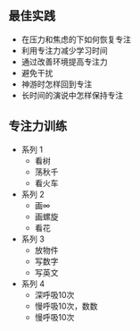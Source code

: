 ## 最佳实践 ##
  - 在压力和焦虑的下如何恢复专注
  - 利用专注力减少学习时间
  - 通过改善环境提高专注力
  - 避免干扰
  - 神游时怎样回到专注
  - 长时间的演说中怎样保持专注

## 专注力训练 ##
  - 系列 1
    - 看树
	- 荡秋千
	- 看火车
  - 系列 2
    - 画∞ 
    - 画螺旋
	- 看花
  - 系列 3
    - 放物件
	- 写数字
	- 写英文
  - 系列 4
    - 深呼吸10次
	- 慢呼吸10次，数数
	- 慢呼吸10次

